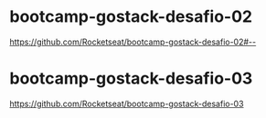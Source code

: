 # bootcamp-gostack-desafio-02
https://github.com/Rocketseat/bootcamp-gostack-desafio-02#--

# bootcamp-gostack-desafio-03
https://github.com/Rocketseat/bootcamp-gostack-desafio-03
